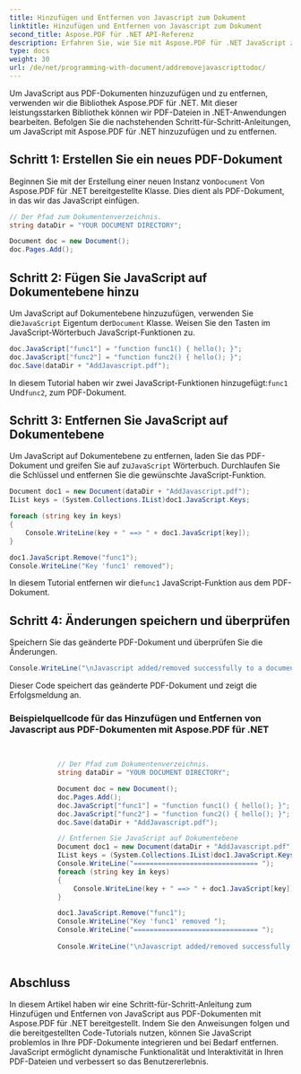 ```yaml
---
title: Hinzufügen und Entfernen von Javascript zum Dokument
linktitle: Hinzufügen und Entfernen von Javascript zum Dokument
second_title: Aspose.PDF für .NET API-Referenz
description: Erfahren Sie, wie Sie mit Aspose.PDF für .NET JavaScript zu PDF-Dokumenten hinzufügen und entfernen. Schritt-für-Schritt-Anleitung mit Code-Tutorials für die Skripterstellung auf Dokumentebene.
type: docs
weight: 30
url: /de/net/programming-with-document/addremovejavascripttodoc/
---
```


Um JavaScript aus PDF-Dokumenten hinzuzufügen und zu entfernen, verwenden wir die Bibliothek Aspose.PDF für .NET. Mit dieser leistungsstarken Bibliothek können wir PDF-Dateien in .NET-Anwendungen bearbeiten. Befolgen Sie die nachstehenden Schritt-für-Schritt-Anleitungen, um JavaScript mit Aspose.PDF für .NET hinzuzufügen und zu entfernen.

## Schritt 1: Erstellen Sie ein neues PDF-Dokument

 Beginnen Sie mit der Erstellung einer neuen Instanz von`Document` Von Aspose.PDF für .NET bereitgestellte Klasse. Dies dient als PDF-Dokument, in das wir das JavaScript einfügen.

```csharp
// Der Pfad zum Dokumentenverzeichnis.
string dataDir = "YOUR DOCUMENT DIRECTORY";

Document doc = new Document();
doc.Pages.Add();
```

## Schritt 2: Fügen Sie JavaScript auf Dokumentebene hinzu

 Um JavaScript auf Dokumentebene hinzuzufügen, verwenden Sie die`JavaScript` Eigentum der`Document` Klasse. Weisen Sie den Tasten im JavaScript-Wörterbuch JavaScript-Funktionen zu.

```csharp
doc.JavaScript["func1"] = "function func1() { hello(); }";
doc.JavaScript["func2"] = "function func2() { hello(); }";
doc.Save(dataDir + "AddJavascript.pdf");
```

 In diesem Tutorial haben wir zwei JavaScript-Funktionen hinzugefügt:`func1` Und`func2`, zum PDF-Dokument.

## Schritt 3: Entfernen Sie JavaScript auf Dokumentebene

 Um JavaScript auf Dokumentebene zu entfernen, laden Sie das PDF-Dokument und greifen Sie auf zu`JavaScript` Wörterbuch. Durchlaufen Sie die Schlüssel und entfernen Sie die gewünschte JavaScript-Funktion.

```csharp
Document doc1 = new Document(dataDir + "AddJavascript.pdf");
IList keys = (System.Collections.IList)doc1.JavaScript.Keys;

foreach (string key in keys)
{
    Console.WriteLine(key + " ==> " + doc1.JavaScript[key]);
}

doc1.JavaScript.Remove("func1");
Console.WriteLine("Key 'func1' removed");
```

 In diesem Tutorial entfernen wir die`func1` JavaScript-Funktion aus dem PDF-Dokument.

## Schritt 4: Änderungen speichern und überprüfen

Speichern Sie das geänderte PDF-Dokument und überprüfen Sie die Änderungen.

```csharp
Console.WriteLine("\nJavascript added/removed successfully to a document.");
```

Dieser Code speichert das geänderte PDF-Dokument und zeigt die Erfolgsmeldung an.

### Beispielquellcode für das Hinzufügen und Entfernen von Javascript aus PDF-Dokumenten mit Aspose.PDF für .NET

```csharp

            
            // Der Pfad zum Dokumentenverzeichnis.
            string dataDir = "YOUR DOCUMENT DIRECTORY";

            Document doc = new Document();
            doc.Pages.Add();
            doc.JavaScript["func1"] = "function func1() { hello(); }";
            doc.JavaScript["func2"] = "function func2() { hello(); }";
            doc.Save(dataDir + "AddJavascript.pdf");

            // Entfernen Sie JavaScript auf Dokumentebene
            Document doc1 = new Document(dataDir + "AddJavascript.pdf");
            IList keys = (System.Collections.IList)doc1.JavaScript.Keys;
            Console.WriteLine("=============================== ");
            foreach (string key in keys)
            {
                Console.WriteLine(key + " ==> " + doc1.JavaScript[key]);
            }

            doc1.JavaScript.Remove("func1");
            Console.WriteLine("Key 'func1' removed ");
            Console.WriteLine("=============================== ");
            
            Console.WriteLine("\nJavascript added/removed successfully to a document.");
        
```

## Abschluss

In diesem Artikel haben wir eine Schritt-für-Schritt-Anleitung zum Hinzufügen und Entfernen von JavaScript aus PDF-Dokumenten mit Aspose.PDF für .NET bereitgestellt. Indem Sie den Anweisungen folgen und die bereitgestellten Code-Tutorials nutzen, können Sie JavaScript problemlos in Ihre PDF-Dokumente integrieren und bei Bedarf entfernen. JavaScript ermöglicht dynamische Funktionalität und Interaktivität in Ihren PDF-Dateien und verbessert so das Benutzererlebnis.